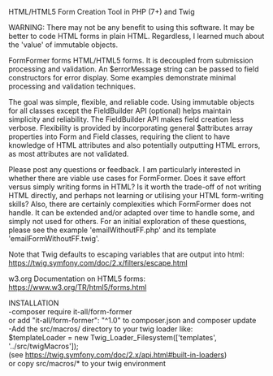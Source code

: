 HTML/HTML5 Form Creation Tool in PHP (7+) and Twig

WARNING: There may not be any benefit to using this software. It may be better to code HTML forms in plain HTML. Regardless, I learned much about the 'value' of immutable objects.

FormFormer forms HTML/HTML5 forms. It is decoupled from submission processing and validation. An $errorMessage string can be passed to field constructors for error display. Some examples demonstrate minimal processing and validation techniques.

The goal was simple, flexible, and reliable code. Using immutable objects for all classes except the FieldBuilder API (optional) helps maintain simplicity and reliability. The FieldBuilder API makes field creation less verbose. Flexibility is provided by incorporating general $attributes array properties into Form and Field classes, requiring the client to have knowledge of HTML attributes and also potentially outputting HTML errors, as most attributes are not validated. 

Please post any questions or feedback. I am particularly interested in whether there are viable use cases for FormFormer. Does it save effort versus simply writing forms in HTML? Is it worth the trade-off of not writing HTML directly, and perhaps not learning or utilising your HTML form-writing skills? Also, there are certainly complexities which FormFormer does not handle. It can be extended and/or adapted over time to handle some, and simply not used for others. For an initial exploration of these questions, please see the example 'emailWithoutFF.php' and its template 'emailFormWithoutFF.twig'. 

Note that Twig defaults to escaping variables that are output into html:
https://twig.symfony.com/doc/2.x/filters/escape.html

w3.org Documentation on HTML5 forms:  
https://www.w3.org/TR/html5/forms.html

INSTALLATION  
-composer require it-all/form-former  
 or add "it-all/form-former": "^1.0" to composer.json and composer update  
-Add the src/macros/ directory to your twig loader like:  
$templateLoader = new Twig_Loader_Filesystem(['templates', '../src/twigMacros']);  
 (see https://twig.symfony.com/doc/2.x/api.html#built-in-loaders)  
 or copy src/macros/* to your twig environment
